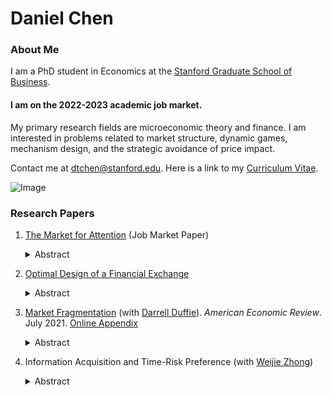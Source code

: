 # Daniel Chen
### About Me
I am a PhD student in Economics at the [Stanford Graduate School of Business](https://www.gsb.stanford.edu/programs/phd/academic-experience/students/daniel-chen). 

#### I am on the 2022-2023 academic job market. 


My primary research fields are microeconomic theory and finance. I am interested in problems related to market structure, dynamic games, mechanism design, and the strategic avoidance of price impact. 

Contact me at dtchen@stanford.edu. Here is a link to my [Curriculum Vitae](https://www.gsb.stanford.edu/sites/default/files/phd-cv/CVNov9_0.pdf).


![Image](https://dtc1995.github.io/danielchenpic.png)

### Research Papers

1. [The Market for Attention](https://drive.google.com/file/d/1pgOcnkTeMeXF14Fo2zU1O3j5iJUU8LRS/view?usp=sharing) (Job Market Paper) 

   <details closed> <summary>Abstract</summary> <br>   This paper develops a dynamic general equilibrium model of the market for attention. Digital platforms compete for the attention of consumers by investing in the quality of their services which they provide for free. Platforms then sell the attention, in the form of advertisements, to firms in the product market via auctions that use consumer data for targeting. We characterize outcomes in the product market, ad revenue, and platform investment in the unique stationary equilibrium. When data is more informative for all platforms, typically product consumption improves but ad revenues and investment decline. When platforms are more interoperable, investment rises but product consumption worsens. Compared with first best, investment can be either too high or too low. The model predicts variation in ad prices, bid pacing, and delay in the matching of a firm to a consumer and relates these to platform market power. It also predicts that platforms that are data-rich relative to their rivals will typically have higher market shares, ad prices, and investment.</details>

2.  [Optimal Design of a Financial Exchange](https://drive.google.com/file/d/12KpGxa75Cymr4NHG5jI30metR2z0X1dF/view?usp=share_link) <details closed> <summary>Abstract</summary> <br>  We consider the design of a market for a single asset where a finite number of risk averse traders may trade to share risk from asset endowments. We derive the direct mechanisms that maximize a linear combination of expected revenue and allocative efficiency. We find that the first best allocation is Bayesian-Nash implementable with ex-ante budget balance if and only if the expectations of traders’ endowments are proportional to their risk capacities. We show that an optimal direct mechanism has an indirect implementation by a double auction with side payments. Thus there may be cause for regulation of side payments and potential to use them as effective policy tools.</details>

3. [Market Fragmentation](https://www.gsb.stanford.edu/sites/default/files/paper-or-publication/aer.marketfrag.pdf) (with [Darrell Duffie](https://www.darrellduffie.com)). *American Economic Review*. July 2021. [Online Appendix](https://dtc1995.github.io/ChenDuffieOnlineAppendixFeb2021.pdf) 

   <details closed> <summary>Abstract</summary> <br> We model a simple market setting in which fragmentation of trade of the same asset across multiple exchanges improves allocative efficiency. Fragmentation reduces the inhibiting effect of price-impact avoidance on order submission. Although fragmentation reduces market depth on each exchange, it also isolates cross-exchange price impacts, leading to more aggressive overall order submission and better rebalancing of unwanted positions across traders. Fragmentation also has implications for the extent to which prices reveal traders’ private information. While a given exchange price is less informative in more fragmented markets, all exchange prices taken together are more informative. </details>

4. Information Acquisition and Time-Risk Preference (with [Weijie Zhong](https://www.gsb.stanford.edu/faculty-research/faculty/weijie-zhong))   
   
   <details closed> <summary>Abstract</summary> <br> [Preliminary draft available upon request] An agent aquires information dynamically until her posterior belief about an unknown binary state reaches either an upper or a lower threshold. The agent can choose any signal process subject to a constraint on the rate of "uncertainty reduction." We show that learning strategies can be ordered by time risk---the dispersiveness of the distribution of time that a threshold is reached. We construct a strategy that maximizes time risk and one that minimizes time risk. Under the time-risk maximizing strategy, posterior beliefs evolve according to a Poisson process. The posterior belief either jumps to the threshold that is closer in Bregman divergence or drifts towards the other threshold. Under the time-risk minimizing strategy, the posterior belief reaches a threshold at a deterministic time.</details>

